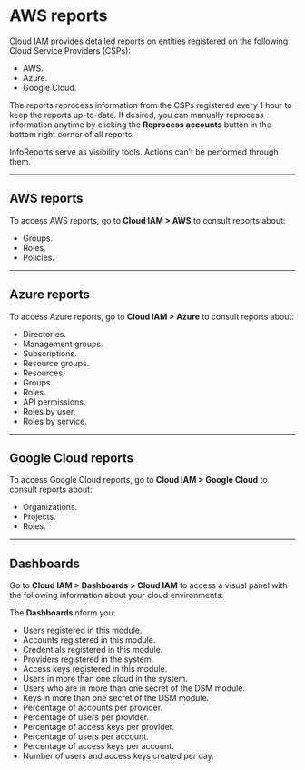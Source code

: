 # AWS reports

Cloud IAM provides detailed reports on entities registered on the following Cloud Service Providers (CSPs):

* AWS.
* Azure.
* Google Cloud.

The reports reprocess information from the CSPs registered every 1 hour to keep the reports up\-to\-date. If desired, you can manually reprocess information anytime by clicking the **Reprocess accounts** button in the bottom right corner of all reports.

InfoReports serve as visibility tools. Actions can’t be performed through them.



---

## AWS reports

To access AWS reports, go to **Cloud IAM \> AWS** to consult reports about:

* Groups.
* Roles.
* Policies.



---

## **Azure reports**

To access Azure reports, go to **Cloud IAM \> Azure** to consult reports about:

* Directories.
* Management groups.
* Subscriptions.
* Resource groups.
* Resources.
* Groups.
* Roles.
* API permissions.
* Roles by user.
* Roles by service.



---

## Google Cloud reports

To access Google Cloud reports, go to **Cloud IAM \> Google Cloud** to consult reports about:

  


* Organizations.
* Projects.
* Roles.



---

## Dashboards

Go to **Cloud IAM \> Dashboards \> Cloud IAM** to access a visual panel with the following information about your cloud environments:

The **Dashboards**inform you:

* Users registered in this module.
* Accounts registered in this module.
* Credentials registered in this module.
* Providers registered in the system.
* Access keys registered in this module.
* Users in more than one cloud in the system.
* Users who are in more than one secret of the DSM module.
* Keys in more than one secret of the DSM module.
* Percentage of accounts per provider.
* Percentage of users per provider.
* Percentage of access keys per provider.
* Percentage of users per account.
* Percentage of access keys per account.
* Number of users and access keys created per day.
